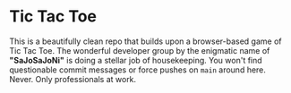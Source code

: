 # Tic Tac Toe

This is a beautifully clean repo that builds upon a browser-based game of Tic Tac Toe. The wonderful developer group by the enigmatic name of **"SaJoSaJoNi"** is doing a stellar job of housekeeping. You won't find questionable commit messages or force pushes on `main` around here. Never. Only professionals at work.